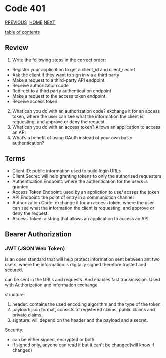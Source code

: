 # Code 401

[PREVIOUS](https://dinaalsaid.github.io/code401reading/class-12) &nbsp;[HOME](https://dinaalsaid.github.io/reading-notes/)&nbsp;[NEXT](https://dinaalsaid.github.io/code401reading/class-14)

[table of contents](https://dinaalsaid.github.io/code401reading/)

## Review

1. Write the following steps in the correct order:

* Register your application to get a client_id and client_secret
* Ask the client if they want to sign in via a third party
* Make a request to a third-party API endpoint
* Receive authorization code
* Redirect to a third party authentication endpoint
* Make a request to the access token endpoint
* Receive access token

2. What can you do with an authorization code?
exchange it for an access token, where the user can see what the information the client is requesting, and approve or deny the request.
3. What can you do with an access token?
Allows an application to access an API
4. What’s a benefit of using OAuth instead of your own basic authentication?

## Terms

* Client ID: public information used to build login URLs
* Client Secret: will help granting tokens to only the authorised requesters
* Authentication Endpoint: where the authentication for the users is granted
* Access Token Endpoint: used by an appliction to use/ acsses the token
* API Endpoint: the point of entry in a communiction channel
* Authorization Code: exchange it for an access token, where the user can see what the information the client is requesting, and approve or deny the request.
* Access Token: a string that allows an application to access an API

## Bearer Authorization

### JWT (JSON Web Token)

Is an open standard that will help protect information sent between ant two users, where the information is digitally signed therefore trusted and secured.

can be sent in the URLs and requests. And enables fast transmission. Used with Authorization and information exchange.

structure:
1. header: contains the used encoding algorithm and the type of the token
2. payload: json format, consists of registered claims, public claims and private claims.
3. signture: will depend on the header and the payload and a secret.

Security:
*  can be either signed, encrypted or both
* if signed only, anyone can read it but it can't be changed(will know if changed)

